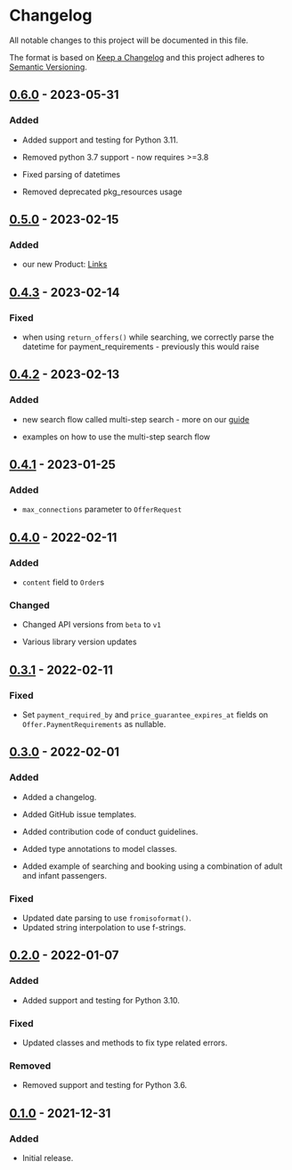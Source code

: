 # Changelog

All notable changes to this project will be documented in this file.

The format is based on [Keep a Changelog] and this project adheres to [Semantic Versioning].

  [Keep a Changelog]: http://keepachangelog.com/en/1.0.0/
  [Semantic Versioning]: http://semver.org/spec/v2.0.0.html


## [0.6.0] - 2023-05-31

### Added
- Added support and testing for Python 3.11.
- Removed python 3.7 support - now requires >=3.8
- Fixed parsing of datetimes
- Removed deprecated pkg_resources usage

  [0.6.0]: https://github.com/duffelhq/duffel-api-python/releases/tag/0.6.0

## [0.5.0] - 2023-02-15

### Added
- our new Product: [Links]

  [0.5.0]: https://github.com/duffelhq/duffel-api-python/releases/tag/0.5.0
  [Links]: https://duffel.com/links

## [0.4.3] - 2023-02-14

### Fixed
- when using `return_offers()` while searching, we correctly parse the datetime for
  payment_requirements - previously this would raise

  [0.4.3]: https://github.com/duffelhq/duffel-api-python/releases/tag/0.4.3

## [0.4.2] - 2023-02-13

### Added
- new search flow called multi-step search - more on our [guide]
- examples on how to use the multi-step search flow

  [0.4.2]: https://github.com/duffelhq/duffel-api-python/releases/tag/0.4.2
  [guide]: https://duffel.com/docs/guides/multi-step-search

## [0.4.1] - 2023-01-25

### Added
- `max_connections` parameter to `OfferRequest`

  [0.4.1]: https://github.com/duffelhq/duffel-api-python/releases/tag/0.4.1

## [0.4.0] - 2022-02-11

### Added

- `content` field to `Order`s

### Changed

- Changed API versions from `beta` to `v1`
- Various library version updates

  [0.4.0]: https://github.com/duffelhq/duffel-api-python/releases/tag/0.4.0

## [0.3.1] - 2022-02-11

### Fixed
- Set `payment_required_by` and `price_guarantee_expires_at` fields on
  `Offer.PaymentRequirements` as nullable.

  [0.3.1]: https://github.com/duffelhq/duffel-api-python/releases/tag/0.3.1

## [0.3.0] - 2022-02-01

### Added
- Added a changelog.
- Added GitHub issue templates.
- Added contribution code of conduct guidelines.
- Added type annotations to model classes.
- Added example of searching and booking using a combination of adult and infant
  passengers.

  [0.3.0]: https://github.com/duffelhq/duffel-api-python/releases/tag/0.3.0

### Fixed
- Updated date parsing to use `fromisoformat()`.
- Updated string interpolation to use f-strings.

## [0.2.0] - 2022-01-07

### Added
- Added support and testing for Python 3.10.

### Fixed
- Updated classes and methods to fix type related errors.

### Removed
- Removed support and testing for Python 3.6.

  [0.2.0]: https://github.com/duffelhq/duffel-api-python/releases/tag/0.2.0

## [0.1.0] - 2021-12-31

### Added
- Initial release.

  [0.1.0]: https://github.com/duffelhq/duffel-api-python/releases/tag/0.1.0
